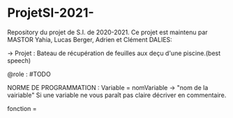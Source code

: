 # ProjetSI-2021-
Repository du projet de S.I. de 2020-2021.
Ce projet est maintenu par MASTOR Yahia, Lucas Berger, Adrien et Clément DALIES:

-> Projet : Bateau de récupération de feuilles aux deçu d'une piscine.(best speech)

@role :
#TODO

NORME DE PROGRAMMATION :
Variable = nomVariable -> "nom de la vairiable"    Si une variable ne vous paraît pas claire décriver en commentaire.


fonction = 
